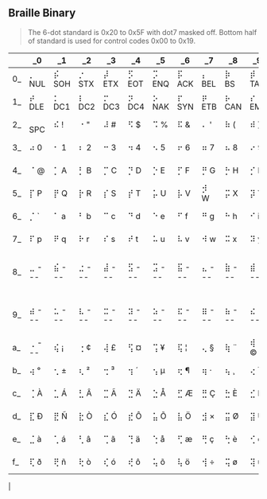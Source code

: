 ## Braille Binary

> The 6-dot standard is 0x20 to 0x5F with dot7 masked off.
> Bottom half of standard is used for control codes 0x00 to 0x19.

|       |     _0|     _1|     _2|     _3|     _4|     _5|     _6|     _7|     _8|     _9|     _a|     _b|     _c|     _d|     _e|     _f|
|-------|-------|-------|-------|-------|-------|-------|-------|-------|-------|-------|-------|-------|-------|-------|-------|-------|
|     0_| ⡀ NUL | ⡮ SOH | ⡐ STX | ⡼ ETX | ⡫ EOT | ⡩ ENQ | ⡯ ACK | ⡄ BEL | ⡷  BS | ⡾ TAB | ⡡  LF | ⡬  VT | ⡠  FF | ⡤  CR | ⡨  SO | ⡌  SI |
|     1_| ⡴ DLE | ⡂ DC1 | ⡆ DC2 | ⡒ DC3 | ⡲ DC4 | ⡢ NAK | ⡖ SYN | ⡶ ETB | ⡦ CAN | ⡔  EM | ⡱ SUB | ⡰ ESC | ⡣  FS | ⡿  GS | ⡜  RS | ⡹  US |
|     2_| ⠀ SPC | ⠮   ! | ⠐   " | ⠼   # | ⠫   $ | ⠩   % | ⠯   & | ⠄   ' | ⠷   ( | ⠾   ) | ⠡   * | ⠬   + | ⠠   , | ⠤   - | ⠨   . | ⠌   / |
|     3_| ⠴   0 | ⠂   1 | ⠆   2 | ⠒   3 | ⠲   4 | ⠢   5 | ⠖   6 | ⠶   7 | ⠦   8 | ⠔   9 | ⠱   : | ⠰   ; | ⠣   < | ⠿   = | ⠜   > | ⠹   ? |
|     4_| ⠈   @ | ⡁   A | ⡃   B | ⡉   C | ⡙   D | ⡑   E | ⡋   F | ⡛   G | ⡓   H | ⡊   I | ⡚   J | ⡅   K | ⡇   L | ⡍   M | ⡝   N | ⡕   O |
|     5_| ⡏   P | ⡟   Q | ⡗   R | ⡎   S | ⡞   T | ⡥   U | ⡧   V | ⡺   W | ⡭   X | ⡽   Y | ⡵   Z | ⠪   [ | ⠳   \ | ⠻   ] | ⠘   ^ | ⠸   _ |
|     6_| ⡈   ` | ⠁   a | ⠃   b | ⠉   c | ⠙   d | ⠑   e | ⠋   f | ⠛   g | ⠓   h | ⠊   i | ⠚   j | ⠅   k | ⠇   l | ⠍   m | ⠝   n | ⠕   o |
|     7_| ⠏   p | ⠟   q | ⠗   r | ⠎   s | ⠞   t | ⠥   u | ⠧   v | ⠺   w | ⠭   x | ⠽   y | ⠵   z | ⡪   { | ⡳  \| | ⡻   } | ⡘   ~ | ⡸ DEL |
|     8_| ⣀ --- | ⣮ --- | ⣐ --- | ⣼ --- | ⣫ --- | ⣩ --- | ⣯ --- | ⣄ --- | ⣷ --- | ⣾ --- | ⣡ --- | ⣬ --- | ⣠ --- | ⣤ --- | ⣨ --- | ⣌ --- |
|     9_| ⣴ --- | ⣂ --- | ⣆ --- | ⣒ --- | ⣲ --- | ⣢ --- | ⣖ --- | ⣶ --- | ⣦ --- | ⣔ --- | ⣱ --- | ⣰ --- | ⣣ --- | ⣿ --- | ⣜ --- | ⣹ --- |
|     a_| ⢀ --- | ⢮   ¡ | ⢐   ¢ | ⢼   £ | ⢫   ¤ | ⢩   ¥ | ⢯   ¦ | ⢄   § | ⢷   ¨ | ⢾   © | ⢡   ª | ⢬   « | ⢠   ¬ | ⢤   ­ | ⢨   ® | ⢌   ¯ |
|     b_| ⢴   ° | ⢂   ± | ⢆   ² | ⢒   ³ | ⢲   ´ | ⢢   µ | ⢖   ¶ | ⢶   · | ⢦   ¸ | ⢔   ¹ | ⢱   º | ⢰   » | ⢣   ¼ | ⢿   ½ | ⢜   ¾ | ⢹   ¿ |
|     c_| ⢈   À | ⣁   Á | ⣃   Â | ⣉   Ã | ⣙   Ä | ⣑   Å | ⣋   Æ | ⣛   Ç | ⣓   È | ⣊   É | ⣚   Ê | ⣅   Ë | ⣇   Ì | ⣍   Í | ⣝   Î | ⣕   Ï |
|     d_| ⣏   Ð | ⣟   Ñ | ⣗   Ò | ⣎   Ó | ⣞   Ô | ⣥   Õ | ⣧   Ö | ⣺   × | ⣭   Ø | ⣽   Ù | ⣵   Ú | ⢪   Û | ⢳   Ü | ⢻   Ý | ⢘   Þ | ⢸   ß |
|     e_| ⣈   à | ⢁   á | ⢃   â | ⢉   ã | ⢙   ä | ⢑   å | ⢋   æ | ⢛   ç | ⢓   è | ⢊   é | ⢚   ê | ⢅   ë | ⢇   ì | ⢍   í | ⢝   î | ⢕   ï |
|     f_| ⢏   ð | ⢟   ñ | ⢗   ò | ⢎   ó | ⢞   ô | ⢥   õ | ⢧   ö | ⢺   ÷ | ⢭   ø | ⢽   ù | ⢵   ú | ⣪   û | ⣳   ü | ⣻   ý | ⣘   þ | ⣸   ÿ |
|
